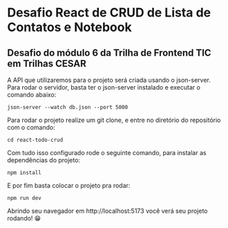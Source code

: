 # Desafio React de CRUD de Lista de Contatos e Notebook

## Desafio do módulo 6 da Trilha de Frontend TIC em Trilhas CESAR

A API que utilizaremos para o projeto será criada usando o json-server. Para rodar o servidor, basta ter o json-server instalado e executar o comando abaixo:

```
json-server --watch db.json --port 5000
```

Para rodar o projeto realize um git clone, e entre no diretório do repositório com o comando:

```
cd react-todo-crud
```

Com tudo isso configurado rode o seguinte comando, para instalar as dependências do projeto:

```
npm install
```

E por fim basta colocar o projeto pra rodar:

```
npm run dev
```

Abrindo seu navegador em http://localhost:5173 você verá seu projeto rodando! 😁
